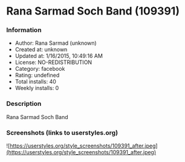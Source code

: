# Rana Sarmad Soch Band (109391)

### Information
- Author: Rana Sarmad (unknown)
- Created at: unknown
- Updated at: 1/16/2015, 10:49:16 AM
- License: NO-REDISTRIBUTION
- Category: facebook
- Rating: undefined
- Total installs: 40
- Weekly installs: 0


### Description
Rana Sarmad Soch Band


### Screenshots (links to userstyles.org)
![https://userstyles.org/style_screenshots/109391_after.jpeg](https://userstyles.org/style_screenshots/109391_after.jpeg)


